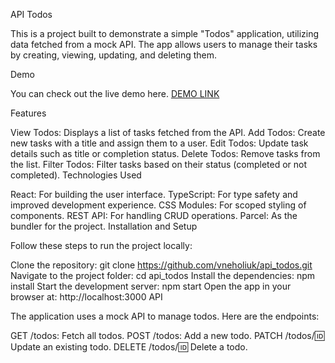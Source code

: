 API Todos

This is a project built to demonstrate a simple "Todos" application, utilizing data fetched from a mock API. 
The app allows users to manage their tasks by creating, viewing, updating, and deleting them.

Demo

You can check out the live demo here.
[DEMO LINK](https://vneholiuk.github.io/api_todos/)

Features

View Todos: Displays a list of tasks fetched from the API.
Add Todos: Create new tasks with a title and assign them to a user.
Edit Todos: Update task details such as title or completion status.
Delete Todos: Remove tasks from the list.
Filter Todos: Filter tasks based on their status (completed or not completed).
Technologies Used

React: For building the user interface.
TypeScript: For type safety and improved development experience.
CSS Modules: For scoped styling of components.
REST API: For handling CRUD operations.
Parcel: As the bundler for the project.
Installation and Setup

Follow these steps to run the project locally:

Clone the repository:
git clone https://github.com/vneholiuk/api_todos.git
Navigate to the project folder:
cd api_todos
Install the dependencies:
npm install
Start the development server:
npm start
Open the app in your browser at:
http://localhost:3000
API

The application uses a mock API to manage todos. Here are the endpoints:

GET /todos: Fetch all todos.
POST /todos: Add a new todo.
PATCH /todos/:id: Update an existing todo.
DELETE /todos/:id: Delete a todo.
